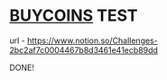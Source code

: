 # [BUYCOINS](https://buycoins.africa) TEST

url - https://www.notion.so/Challenges-2bc2af7c0004467b8d3461e41ecb89dd

DONE!
